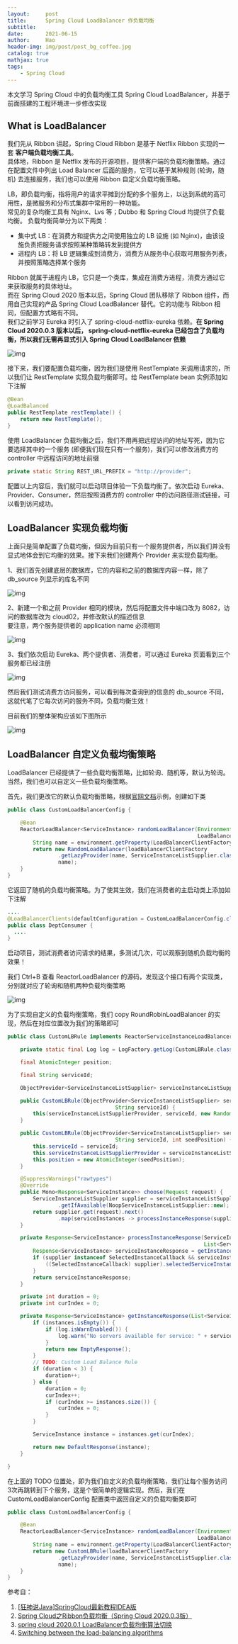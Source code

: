 ```yaml
---
layout:     post
title:      Spring Cloud LoadBalancer 作负载均衡
subtitle:   
date:       2021-06-15
author:     Hao
header-img: img/post/post_bg_coffee.jpg
catalog: true
mathjax: true
tags:
    - Spring Cloud
---
```


本文学习 Spring Cloud 中的负载均衡工具 Spring Cloud LoadBalancer，并基于前面搭建的工程环境进一步修改实现

## What is LoadBalancer 

我们先从 Ribbon 讲起，Spring Cloud Ribbon 是基于 Netflix Ribbon 实现的一套 **客户端负载均衡工具**。\
具体地，Ribbon 是 Netflix 发布的开源项目，提供客户端的负载均衡策略。通过在配置文件中列出 Load Balancer 后面的服务，它可以基于某种规则 (轮询，随机) 去连接服务，我们也可以使用 Ribbon 自定义负载均衡策略。

LB，即负载均衡，指将用户的请求平摊到分配的多个服务上，以达到系统的高可用性，是微服务和分布式集群中常用的一种功能。\
常见的复杂均衡工具有 Nginx、Lvs 等；Dubbo 和 Spring Cloud 均提供了负载均衡。
负载均衡简单分为以下两类：
+ 集中式 LB：在消费方和提供方之间使用独立的 LB 设施 (如 Nginx)，由该设施负责把服务请求按照某种策略转发到提供方
+ 进程内 LB：将 LB 逻辑集成到消费方，消费方从服务中心获取可用服务列表，并按照策略选择某个服务

Ribbon 就属于进程内 LB，它只是一个类库，集成在消费方进程，消费方通过它来获取服务的具体地址。\
而在 Spring Cloud 2020 版本以后，Spring Cloud 团队移除了 Ribbon 组件，而用自己实现的产品 Spring Cloud LoadBalancer 替代。它的功能与 Ribbon 相同，但配置方式略有不同。\
我们之前学习 Eureka 时引入了 spring-cloud-netflix-eureka 依赖。**在 Spring Cloud 2020.0.3 版本以后，
spring-cloud-netflix-eureka 已经包含了负载均衡，所以我们无需再显式引入 Spring Cloud LoadBalancer 依赖**

![img](/img/SpringCloud/lb-depend.png)

接下来，我们要配置负载均衡，因为我们是使用 RestTemplate 来调用请求的，所以我们让 RestTemplate 实现负载均衡即可。给 RestTemplate bean 实例添加如下注解

```java
@Bean
@LoadBalanced
public RestTemplate restTemplate() {
    return new RestTemplate();
}
```

使用 LoadBalancer 负载均衡之后，我们不用再把远程访问的地址写死，因为它要选择其中的一个服务 (即便我们现在只有一个服务)，我们可以修改消费方的 controller 中远程访问的地址前缀

```java
private static String REST_URL_PREFIX = "http://provider";
```

配置以上内容后，我们就可以启动项目体验一下负载均衡了。依次启动 Eureka、Provider、Consumer，然后按照消费方的 controller 中的访问路径测试链接，可以看到访问成功。

## LoadBalancer 实现负载均衡

上面只是简单配置了负载均衡，但因为目前只有一个服务提供者，所以我们并没有显式地体会到它均衡的效果。接下来我们创建两个 Provider 来实现负载均衡。

1、我们首先创建底层的数据库，它的内容和之前的数据库内容一样，除了 db_source 列显示的库名不同

![img](/img/SpringCloud/cloud2.png)

2、新建一个和之前 Provider 相同的模块，然后将配置文件中端口改为 8082，访问的数据库改为 cloud02，并修改默认的描述信息\
要注意，两个服务提供者的 application name 必须相同

![img](/img/SpringCloud/provider2yml.png)

3、我们依次启动 Eureka、两个提供者、消费者，可以通过 Eureka 页面看到三个服务都已经注册

![img](/img/SpringCloud/svc3.png)

然后我们测试消费方访问服务，可以看到每次查询到的信息的 db_source 不同，这就代笔了它每次访问的服务不同，负载均衡生效！

目前我们的整体架构应该如下图所示

![img](/img/SpringCloud/ribbon_archi.png)

## LoadBalancer 自定义负载均衡策略

LoadBalancer 已经提供了一些负载均衡策略，比如轮询、随机等，默认为轮询。当然，我们也可以自定义一些负载均衡策略。

首先，我们更改它的默认负载均衡策略，根据[官网文档](https://docs.spring.io/spring-cloud-commons/docs/3.0.3/reference/html/#spring-cloud-loadbalancer)示例，创建如下类

```java
public class CustomLoadBalancerConfig {

    @Bean
    ReactorLoadBalancer<ServiceInstance> randomLoadBalancer(Environment environment,
                                                            LoadBalancerClientFactory loadBalancerClientFactory) {
        String name = environment.getProperty(LoadBalancerClientFactory.PROPERTY_NAME);
        return new RandomLoadBalancer(loadBalancerClientFactory
                .getLazyProvider(name, ServiceInstanceListSupplier.class),
                name);
    }
}
```

它返回了随机的负载均衡策略。为了使其生效，我们在消费者的主启动类上添加如下注解

```java
....
@LoadBalancerClients(defaultConfiguration = CustomLoadBalancerConfig.class)
public class DeptConsumer {
  ....
}
```

启动项目，测试消费者访问请求的结果，多测试几次，可以观察到随机负载均衡的效果！

我们 Ctrl+B 查看 ReactorLoadBalancer 的源码，发现这个接口有两个实现类，分别就对应了轮询和随机两种负载均衡策略

![img](/img/SpringCloud/LBr.png)

为了实现自定义的负载均衡策略，我们 copy RoundRobinLoadBalancer 的实现，然后在对应位置改为我们的策略即可

```java
public class CustomLBRule implements ReactorServiceInstanceLoadBalancer {

    private static final Log log = LogFactory.getLog(CustomLBRule.class);

    final AtomicInteger position;

    final String serviceId;

    ObjectProvider<ServiceInstanceListSupplier> serviceInstanceListSupplierProvider;

    public CustomLBRule(ObjectProvider<ServiceInstanceListSupplier> serviceInstanceListSupplierProvider,
                                  String serviceId) {
        this(serviceInstanceListSupplierProvider, serviceId, new Random().nextInt(1000));
    }

    public CustomLBRule(ObjectProvider<ServiceInstanceListSupplier> serviceInstanceListSupplierProvider,
                                  String serviceId, int seedPosition) {
        this.serviceId = serviceId;
        this.serviceInstanceListSupplierProvider = serviceInstanceListSupplierProvider;
        this.position = new AtomicInteger(seedPosition);
    }

    @SuppressWarnings("rawtypes")
    @Override
    public Mono<Response<ServiceInstance>> choose(Request request) {
        ServiceInstanceListSupplier supplier = serviceInstanceListSupplierProvider
                .getIfAvailable(NoopServiceInstanceListSupplier::new);
        return supplier.get(request).next()
                .map(serviceInstances -> processInstanceResponse(supplier, serviceInstances));
    }

    private Response<ServiceInstance> processInstanceResponse(ServiceInstanceListSupplier supplier,
                                                              List<ServiceInstance> serviceInstances) {
        Response<ServiceInstance> serviceInstanceResponse = getInstanceResponse(serviceInstances);
        if (supplier instanceof SelectedInstanceCallback && serviceInstanceResponse.hasServer()) {
            ((SelectedInstanceCallback) supplier).selectedServiceInstance(serviceInstanceResponse.getServer());
        }
        return serviceInstanceResponse;
    }

    private int duration = 0;
    private int curIndex = 0;

    private Response<ServiceInstance> getInstanceResponse(List<ServiceInstance> instances) {
        if (instances.isEmpty()) {
            if (log.isWarnEnabled()) {
                log.warn("No servers available for service: " + serviceId);
            }
            return new EmptyResponse();
        }
        // TODO: Custom Load Balance Rule
        if (duration < 3) {
            duration++;
        } else {
            duration = 0;
            curIndex++;
            if (curIndex >= instances.size()) {
                curIndex = 0;
            }
        }

        ServiceInstance instance = instances.get(curIndex);

        return new DefaultResponse(instance);
    }

}
```

在上面的 TODO 位置处，即为我们自定义的负载均衡策略，我们让每个服务访问3次再跳转到下个服务，这是个很简单的逻辑实现。然后，我们在 CustomLoadBalancerConfig 配置类中返回自定义的负载均衡类即可

```java
public class CustomLoadBalancerConfig {

    @Bean
    ReactorLoadBalancer<ServiceInstance> randomLoadBalancer(Environment environment,
                                                            LoadBalancerClientFactory loadBalancerClientFactory) {
        String name = environment.getProperty(LoadBalancerClientFactory.PROPERTY_NAME);
        return new CustomLBRule(loadBalancerClientFactory
                .getLazyProvider(name, ServiceInstanceListSupplier.class),
                name);
    }
}
```

参考自：
1. [[狂神说Java]SpringCloud最新教程IDEA版](https://www.bilibili.com/video/BV1jJ411S7xr?p=12)
2. [Spring Cloud之Ribbon负载均衡（Spring Cloud 2020.0.3版）](https://www.cnblogs.com/seanRay/p/14781110.html)
3. [spring cloud 2020.0.1 LoadBalancer负载均衡算法切换](https://blog.csdn.net/qq_35799668/article/details/114534023)
4. [Switching between the load-balancing algorithms](https://docs.spring.io/spring-cloud-commons/docs/3.0.3/reference/html/#spring-cloud-loadbalancer)

